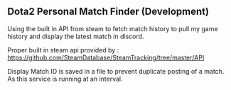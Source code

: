 ## Dota2 Personal Match Finder (Development)
Using the built in API from steam to fetch match history to pull my game history and display the latest match in discord.   

Proper built in steam api provided by : https://github.com/SteamDatabase/SteamTracking/tree/master/API

Display Match ID is saved in a file to prevent duplicate posting of a match. As this service is running at an interval.
